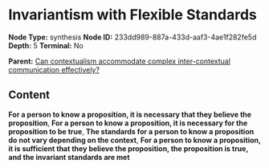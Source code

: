 # Invariantism with Flexible Standards

**Node Type:** synthesis
**Node ID:** 233dd989-887a-433d-aaf3-4ae1f282fe5d
**Depth:** 5
**Terminal:** No

**Parent:** [Can contextualism accommodate complex inter-contextual communication effectively?](can-contextualism-accommodate-complex-inter-contextual-communication-effectively-antithesis-9f698f94-933b-43fb-8f66-15d95c6440ee.md)

## Content

**For a person to know a proposition, it is necessary that they believe the proposition**, **For a person to know a proposition, it is necessary for the proposition to be true**, **The standards for a person to know a proposition do not vary depending on the context**, **For a person to know a proposition, it is sufficient that they believe the proposition, the proposition is true, and the invariant standards are met**
